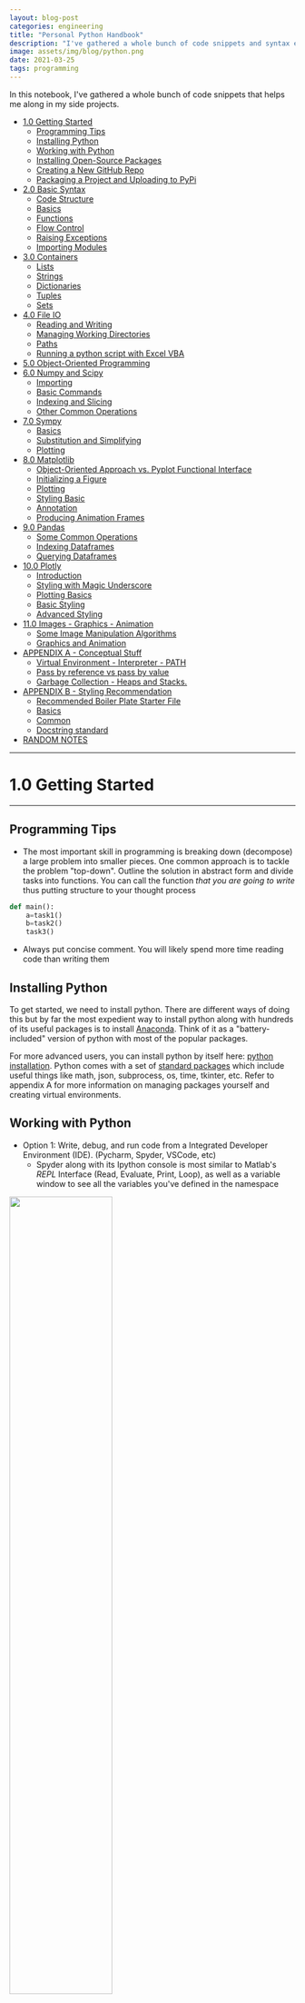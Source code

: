 ```yaml
---
layout: blog-post
categories: engineering
title: "Personal Python Handbook"
description: "I've gathered a whole bunch of code snippets and syntax examples that helps me along in my side projects"
image: assets/img/blog/python.png
date: 2021-03-25
tags: programming
---
```


In this notebook, I've gathered a whole bunch of code snippets that helps me along in my side projects.


- [1.0 Getting Started](#10-getting-started)
  * [Programming Tips](#programming-tips)
  * [Installing Python](#installing-python)
  * [Working with Python](#working-with-python)
  * [Installing Open-Source Packages](#installing-open-source-packages)
  * [Creating a New GitHub Repo](#creating-a-new-github-repo)
  * [Packaging a Project and Uploading to PyPi](#packaging-a-project-and-uploading-to-pypi)
- [2.0 Basic Syntax](#20-basic-syntax)
  * [Code Structure](#code-structure)
  * [Basics](#basics)
  * [Functions](#functions)
  * [Flow Control](#flow-control)
  * [Raising Exceptions](#raising-exceptions)
  * [Importing Modules](#importing-modules)
- [3.0 Containers](#30-containers)
  * [Lists](#lists)
  * [Strings](#strings)
  * [Dictionaries](#dictionaries)
  * [Tuples](#tuples)
  * [Sets](#sets)
- [4.0 File IO](#40-file-io)
  * [Reading and Writing](#reading-and-writing)
  * [Managing Working Directories](#managing-working-directories)
  * [Paths](#paths)
  * [Running a python script with Excel VBA](#running-a-python-script-with-excel-vba)
- [5.0 Object-Oriented Programming](#50-object-oriented-programming)
- [6.0 Numpy and Scipy](#60-numpy-and-scipy)
  * [Importing](#importing)
  * [Basic Commands](#basic-commands)
  * [Indexing and Slicing](#indexing-and-slicing)
  * [Other Common Operations](#other-common-operations)
- [7.0 Sympy](#70-sympy)
  * [Basics](#basics-1)
  * [Substitution and Simplifying](#substitution-and-simplifying)
  * [Plotting](#plotting)
- [8.0 Matplotlib](#80-matplotlib)
  * [Object-Oriented Approach vs. Pyplot Functional Interface](#object-oriented-approach-vs-pyplot-functional-interface)
  * [Initializing a Figure](#initializing-a-figure)
  * [Plotting](#plotting-1)
  * [Styling Basic](#styling-basic)
  * [Annotation](#annotation)
  * [Producing Animation Frames](#producing-animation-frames)
- [9.0 Pandas](#90-pandas)
  * [Some Common Operations](#some-common-operations)
  * [Indexing Dataframes](#indexing-dataframes)
  * [Querying Dataframes](#querying-dataframes)
- [10.0 Plotly](#100-plotly)
  * [Introduction](#introduction)
  * [Styling with Magic Underscore](#styling-with-magic-underscore)
  * [Plotting Basics](#plotting-basics)
  * [Basic Styling](#basic-styling)
  * [Advanced Styling](#advanced-styling)
- [11.0 Images - Graphics - Animation](#110-images---graphics---animation)
  * [Some Image Manipulation Algorithms](#some-image-manipulation-algorithms)
  * [Graphics and Animation](#graphics-and-animation)
- [APPENDIX A - Conceptual Stuff](#appendix-a---conceptual-stuff)
  * [Virtual Environment - Interpreter - PATH](#virtual-environment---interpreter---path)
  * [Pass by reference vs pass by value](#pass-by-reference-vs-pass-by-value)
  * [Garbage Collection -  Heaps and Stacks.](#garbage-collection----heaps-and-stacks)
- [APPENDIX B - Styling Recommendation](#appendix-b---styling-recommendation)
  * [Recommended Boiler Plate Starter File](#recommended-boiler-plate-starter-file)
  * [Basics](#basics-2)
  * [Common](#common)
  * [Docstring standard](#docstring-standard)
- [RANDOM NOTES](#random-notes)





<div style="page-break-after: always;"></div>
<hr>

# 1.0 Getting Started

<hr>

## Programming Tips
* The most important skill in programming is breaking down (decompose) a large problem into smaller pieces. One common approach is to tackle the problem "top-down". Outline the solution in abstract form and divide tasks into functions. You can call the function *that you are going to write* thus putting structure to your thought process

```python
def main():
    a=task1()
    b=task2()
    task3()
```
* Always put concise comment. You will likely spend more time reading code than writing them


## Installing Python
To get started, we need to install python. There are different ways of doing this but by far the most expedient way to install python along with hundreds of its useful packages is to install [Anaconda](https://www.anaconda.com/). Think of it as a "battery-included" version of python with most of the popular packages. 

For more advanced users, you can install python by itself here: [python installation](https://www.python.org/downloads/). Python comes with a set of [standard packages](https://docs.python.org/3/library/) which include useful things like math, json, subprocess, os, time, tkinter, etc. Refer to appendix A for more information on managing packages yourself and creating virtual environments.

## Working with Python

* Option 1: Write, debug, and run code from a Integrated Developer Environment (IDE). (Pycharm, Spyder, VSCode, etc)
    * Spyder along with its Ipython console is most similar to Matlab's *REPL* Interface (Read, Evaluate, Print, Loop), as well as a variable window to see all the variables you've defined in the namespace

<img src="/assets/img/blog/python1.png" style="width:60%;"/>

* Option 2: Work in notebooks like [Jupyter Notebook](https://jupyter.org/), or Google Colab. This is most popular with Data Scientist because you can annotate and provide visualizations as you code (as if you are writing in a notebook)

<img src="/assets/img/blog/python2.png" style="width:60%;"/>

* Option 3: Write code in a text editor like [Sublime Text](https://www.sublimetext.com/), then run script from Terminal (cmd, PowerShell, Bash, etc) as shown in the code snippet below

```python
# FROM THE TERMINAL -------
python myscript.py arg1 arg2
# The above only works because "python" is added to PATH. Otherwise you need to write the full path:
"C:\Users\wcfro\AppData\Local\Programs\Python\Python311\python" arg1 arg2

# On windows, there is a dedicated python launcher called "py" which is preferred.
py myscript.py
# you can specify which version of python to use with py launcher
py -3.11 myscript.py
# if you run py within a virtual environment, it will run that version of python by default
# Here are some useful commands with py launcher
py -0p  # see all python installations on your machine and their path
py -0   # see all python installations and which one is default
# To change the default version of python used. Go to environment variable setting change (PY_PYTHON)

# WITHIN script.py ----------
# To receive arguments from the terminal, within python:
import sys

# Note that all inputs are strings initially! sys.argv[0] is myscript.py
user_input1 = int(sys.argv[1])
user_input2 = int(sys.argv[2])

# Handling exception where there is not enough input argument
if len(sys.argv) < 3: 
    print("Not enough arguments")
    print("    $ python3 generatedata.py ref_file reads_file align_file")
    print("Example:")
    print('    $ python3 generatedata.py \"reffile.txt\" \"readsfile.txt\" \"alignfile.txt\"')
    sys.exit()
```

Note the difference between terminal and python console!
* Terminal - command line interface to interact with your computer
* Python console - what you get when you run python.exe




## Installing Open-Source Packages

Here are the steps to go from an empty folder to a fully set-up python project environment

```python
# 1.) Download the package you're interested in on github
git clone https://github.com/wcfrobert/SOMEPACKAGE.git

# 2.) navigate to that folder
cd SOMEPACKAGE

# 3.) Create a virtual environment stored in folder called "venv". This will contain python.exe as well as packages
py -m venv venv

# 4.) Activate environment:
venv/Scripts/activate

# 5.) Optional but you may want to upgrade pip
pip install --upgrade pip

# 6.) install from requirements.txt that most open-source developers will include
pip install -r requirements.txt

# 7.) if you want to install specific packages
pip install numpy

# 8.) list out all the packages. See if you are missing something
pip list

# 8.) Once you have everything. Test run some scripts
py main.py

# If you are using pycharm, go to the "Tools" drop down menu, click on "sync python requirements" to generate requirements.txt
# When you open a new project with pycharm, a tooltip should automatically pop up telling you to install stuff from requirements.txt



# Here are some other special commands
# If you need to exit the venv
deactivate

# Generate a requirements.txt for sharing with other people
pip freeze > requirements.txt

# check python or pip version
py --version
pip --version
```

The process is extremely similar if you are using Anaconda.

```python
git clone https://github.com/wcfrobert/SOMEPACKAGE.git
cd SOMEPACKAGE
conda create --name my_env
conda activate my_env
conda list
# try to install everything you can with conda before using pip
conda install numpy
pip install -r requirements.txt
conda deactivate
```

## Creating a New GitHub Repo

```python
# 1.) Create project locally and enable git
    git init
    git add .
    git commit -m "first commit"

# 2.) Create empty repo on github ideally with the same name. Copy the .git link that's generated
    https://github.com/wcfrobert/YOURPACKAGE.git

# 3.) In your terminal, connect to remote repo
    git remote add origin https://github.com/wcfrobert/YOURPACKAGE.git

# 4.) Then push to Github
    git push -u origin master

# subsequent updates
git add .
git commit -m "a message"
git push origin master
```




## Packaging a Project and Uploading to PyPi


```python
# create a pyproject.toml and enter your project information inside the file

[build-system]
requires = ["hatchling"]
build-backend = "hatchling.build"


[project]
name = "package name"
version = "1.0.0"
authors = [
  { name="wcfrobert", email="youremail@hotmail.com" },
]
description = "short description"
readme = "README.md"
requires-python = ">=3.7"
classifiers = [
    "Programming Language :: Python :: 3",
    "License :: OSI Approved :: MIT License",
    "Operating System :: OS Independent",
]

[project.urls]
"Homepage" = "https://github.com/wcfrobert/yourpackage"
"Bug Tracker" = "https://github.com/wcfrobert/yourpackage/issues"


# package up files with build. Will create a folder called dist/
    pip install --upgrade build
    py -m build

# install twine which is an upload tool to upload to PyPi. Make sure you have an account
    pip install --upgrade twine
    twine upload dist/*
```







<div style="page-break-after: always;"></div>
<hr>

# 2.0 Basic Syntax

<hr>


## Code Structure
The basic code structure follows something like shown. Since any python code can be imported directly like modules, we use the structure below to prevent our code from running if imported.

For instance, say our script is called myscript.py. If we run it in the terminal, its "\_\_name\_\_" is "\_\_main\_\_" . If the script is imported, then the "\_\_name\_\_" is "myscript".

```python
# Have imports in alphabetical order if there are a lot
import numpy as np
import time

def main():
    print("your code in here")
    
def my_helper_function():
    print("functions can be anywhere. No need to define at top")


# Boiler plate. No need to modify
if __name__ == "__main__":
    time_start = time.time()
    main()
    time_end = time.time()
    print("Script completed. Total elapsed time: {:.2f} seconds".format(time_end - time_start))
else:
    print("{} Package imported!".format(__name__))
```


## Basics
```python
# Comment with # or triple quote """
# End lines that are too long with back slash \
if 1900 < year < 2100 and 1 <= month <= 12 \
   and 1 <= day <= 31 and 0 <= hour < 24 \
   and 0 <= minute < 60 and 0 <= second < 60:
        return 1


# Multiple variables can be assigned in one line via tuple unpacking
varA,VarB,VarC = 1,2,3
user_input = input("User can enter a value. Returned as string type")


# Printing (:.2f signals two decimal place float)
# Other types {:.2e} two decimal engineering
print('this is {:.2f} called {} string formatting'.format(varA,varB))
print("can assign names like this {name2}, {name1}".format(name1 = varA, name2 = varB))
print("or number them differently {1}, {0}".format(varA,varB))
print(f"the newest and preferred method in python is to use fstring : {var1}, {var2:.2f}")
# (:.1f) = two decimal place float (3.1)
# (:.2e) = two decimal engineering (3.14e+0)

print("print without moving to next line",end="")
print("print empty lines or tabs \n \t")

# Math operations. Integer automatically converted to float if there is another float
a+b, a-b, a*b, a/b
a**2		# exponent is NOT done using ^ but **
a//b		# floor division 5//2=2
a%b	        # modulo (remainder) 5%2=1
abs(a)		# absolute value


# Other math operation located in math module. For example:
import math
math.sin(x)
math.sqrt(x)		# or just use x**(1/2)
math.isclose(a,b)	# never compare two floats using ==. Use this instead
```





## Functions
```python
# Defining functions
def someFunction(arg1,arg2,arg3=defaultval,*kwargs):
	if condition:
    	return x,y,z
    else:
        return a,b,c
# Notice in the above function:
# - we can set default values
# - we can play around with return statement within ifs
# - we can return multiple values using tuple unpacking


# Sometimes we don't know how many arguments will be passed. We can define
# a function that accepts a variable number of arguments
my_sum(1,2,3,4,5,6,7,8,9,0,11,22,33,44)
def my_sum(*args):
    # *args can be many arguments. We might not known how many beforehand
    result = 0
    for x in args:
        result += x
    return result


# Sometimes a function might have a lot of arguments but we only care about a few. 
# In these cases we can pass in keyword (named) arguments
concatenate(abc="Test", keyarg="Argument", somevar="Keyword", defw="Mapped")
def concatenate(**kwargs):
    print(kwargs["abc"])
    print(kwargs["keyarg"])


# Note that ordering matters. Need to specify unnamed args, *args, then **kwargs
def my_function(a, b, *args, **kwargs):
    pass
```


## Flow Control
```python
# If statements. The "pass" syntax is just a blank filler statement
if condition:
    pass
elif:
    pass
else:
    pass

# While loops
while condition:
    pass


# if n = 10, range(1) will run 10 loops from 0 to 9 by design
for i in range(10): #Loops from 0,1,2,...,9
    pass 

for i in range(4,10): # Loops from 4,5,6,7,8,9
    pass # 10-4 = 6 loops

for i in reversed(range(3)): # Loop from 2,1,0
```


## Raising Exceptions
```python
# Raising Exceptions and Errors
if somecondition:
    raise RuntimeError('Mismatch dimension for pressure coefficient')

# try-exception flow control. Code within "try" will always run
try:
    step3=float(step2)
except ValueError:
    raise RuntimeError('wrong data type')
```



## Importing Modules
```python
# python code can be considered a module. When you import a module
# you are allowed to use all its defined functions

# Generic import (need to always use prefix). Only imports functions from module
import numpy as np
np.array(mylist)

# Function import - import only the function you need. Don't need prefix
from math import sqrt # OK BUT NOT RECOMMENED
sqrt(25)

# Universal import - Akin to a giant copy-paste running the code in module on line 1.
# All variables in mymodule namespace gets copied over. Say the module you are
# importing also imports moduleX. You will now have access to moduleX as well
from mymodule import * # NOT RECOMMENDED
```





















<div style="page-break-after: always;"></div>
<hr>

# 3.0 Containers

<hr>


Working with containers is probably the most important skill to have. There are four main types of containers:

1. List [] - Ordered and mutable (can be modified). Lists are used when you want to easily append or index
2. Tuples () - Ordered list can is immutable (cannot be modified). Cannot assign any value to a tuple index
3. Sets {} - Lists with only unique elements. Use when we care about existence but not duplicity. It is also useful for finding intersection/union of two sets
4. Dictionaries {} - Conventionally referred to as a map. It is a key-value pair. Order is not guaranteed and you should NEVER try to sort or index a dictionary. If you are, there is probably a better way to approach the problem.
5. Strings "" can also be thought of as a container of characters. Indeed, indexing a string is exactly the same as indexing a list.


## Lists
```python
# Fundamentals
myList = []
mylist.append('new item')
mylist[index]='index with square bracket'

# Unique python behavior. Assigns list by reference
a = [1,2,3]
b = a
b[0] = 99
# In the code above, Both a and b points to the same list in memory.
# changing b also changes a. To avoid this
b = a.copy() # Copy a separate instance


# Finding things in list (first occurence)
index = mylist.index(elementimlookingfor)

# Checking existence of something in a list
if element in list: 	#check existence with python "in"

# Adding and removing elements from list
a = mylist.pop() 	# return last element and returns it (also modifies the list)
a = mylist.pop(3) 	# pop element in index 3
mylist.remove(element) 	# remove first occurence
del mylist[0:4] 	# use to remove a slice of list
list1.extend(list2) 	# append list2 to list1
list3 = list1 + list2 	# this is the simpler way to accomplish the same thing
list1.insert(index,val) #val becomes element at index. Everything else pushed back

# Other useful operations
mylist.sort() 		# sort in increasing order
random.choice(list) 	# returns a random item from list
mylist.reverse() 	# reverse a list. First item becomes last
max(list), min(list), sum(list)


# List Comprehension is very useful when you want to perform operations on all 
# element of a list in a very compact manner
squaredlist = [x*x for x in mylist]
filteredlist = [x for x in mylist if x>2==1]

# subtract every item in the list by Y
[x - Y for x in ListA]

# Given two list, multiply elementwise
[a*b for a,b in zip(ListA,ListB)]

# Extract only the unique items from a list
list(set(originallist))

# Checking if list is empty
if len(list):
    pass

# Sets, strings, dictionaries, tuples can all be converted to list
list(myset), list(string), list(tuples), list(mydict.values())
```




## Strings
String operations are sometimes called "parsing" strings. It is one of the most common tasks in programming. Mastering string parsing will also translate to a mastery of operating with lists.

```python
# String Slicing
mystr='abcdefghijklmn'
mystr[1] 		# returns b
mystr[4:8] 		# returns efgh
mystr[:4] 		# returns abcd (first 4 letters)
mystr[4:] 		# returns efghijklmn (everything after first 4 letters)
mystr[-4:] 		# returns klmn (last 4 letters)
"""
The trick is to picture index on the left of char. Imagine boundary line on left 
 a b c d e f g h
0 1 2 3 4 5 6 7 8
We want to make cut at 4 and 8. Leaving us efgh

Since string is just a list of characters. The above operation also works on lists
"""

# Note that strings are immutable and when you use a string method, you must
# assign it to another variable. The original string is not affected.
newstring = mystring.split()	# does not affect mystring
mystring[3] = "a"				# THIS IS NOT ALLOWED


# Other useful string operations for parsing
concat = str1 + str2		# concatenate strings
"word" in string		# checks if "word" is in the string. Returns boolean
string.find("word")		# find the index where "word" occurs. Returns -1 if failed
string.strip() 			# removes spaces and \n \t
string.strip(",.abc:;") 	# remove occurence of these characters
string.split(" ") 		# Split into list of strings at white space
string.split(",") 		# Split into list of strings at comma or any other character
string.count("word")		# count how many times substring "word" occured
string.uppercase()		# convert all to uppercase
string.lowercase()		# convert all to lowercase
string.swapcase()		# swap lower and upper case. Vice versa
string.startwith("2020")	# see if string starts with prefix "2020"
string.endswith(".jpeg")	# see if string ends in suffix ".jpeg"
```

The figure below illustrates a good way of thinking about list/spring slicing in Python:

![](/assets/img/blog/listslice.PNG)
*Figure: Illustration of List Slicing*




## Dictionaries
```python
# Dictionaries are key-value Pairs. Key must be unique, value doesn't have to be
# Basics
myDict = {}
myDict['key1']=123123 
myDict = {
    'key1':123
    'key2':223}
myval = myDict['key1']

# To look through dictionaries. ORDER NOT GUARANTEED!!!!! Things might shuffle around
for key in myDict.keys():
    pass
for value in myDict.Values():
    pass
for k,v in mydict.items():
    pass

# Other useful methods
mydict.items()				# return tuples of key-value pair
mydict.values()				# return values
mydict.keys()				# return keys
list(mydict.values) 		    # create a list of keys or values
'key' in dict 				# returns boolean indicating presence of key in dict
mydict[key1]=None 			# if you want to disassociate a value to key
mydict.pop(key) 			# remove entire key-value pair
del mydict[key]				# remove entire key-value pair
```


## Tuples
```python
# Tuple are just lists that cannot be modified nor appended
myTuple = (1,2,3)

# Tuple unpacking - assigns two variables at once. This is useful when
# a function returns multiple variables
mytuple = 4,5
var1,var2 = mytuple

def func():
    return a,b
var1,var2 = func()
```


## Sets
```python
# Sets are kind of like list, but they only contain unique entries
myset = set(myList)
myset ={1,2,3}

# Can use intersection of sets or union of sets
iteminboth = set(setA & setB) 		# Intersection
itemineither = set(setA | setB) 	# Union

# Other methods
myset.add()			# appending value to set
difference(set1,set2) 		# returns value that only occur in set1 but not set2
issubset(set1,set2)		# Check if set1 is subset of set2
issuperset(set1,set2)		# Check if set1 is superset of set2
discard(set1,set2) 		# Discard element from set1 if it exists in set 2
```






























<div style="page-break-after: always;"></div>
<hr>

# 4.0 File IO

<hr>

## Reading and Writing

One thing to always remember is that all data read will be in string format. 

```python
# Reading data in columns from File
with open('file.txt', 'r') as f1:
    firstline = next(f) # skip first line
    secondline = next(f) # skip to second line
    Col1=[]
    Col2=[]
    Col3=[]
    for lines in f1: # Loop through each line
        split_data = lines.split() #split line
        Col1.append(float(split_data[0])) #extract column 1 data
        Col2.append(float(split_data[1])) #extract column 2 data
        Col3.append(float(split_data[2])) #extract column 3 data

# Read entire file in one go. Get a list of all lines
linesdata=f1.readlines()

# Writing to File
with open(outputfilename,'w') as f2:
    for items in mylist:
        f2.write('{},{},{}\n'.format(items[0],items[1],items[3]))
```



## Managing Working Directories

```python
import os

# get current working directory
os.getcwd()

# get path where the *.py file is stored
home_dir = os.path.dirname(__file__)

# list out all files
file_list = os.listdir(path)

# get all files of a specific format
png_list=[]
for f in file_list:
    if f.endswith(".png"):
        png_list.append(f)

# change directory
os.chdir("/scripts")

# make a new directory
os.mkdir("new_folder")

# check if directory exists
os.isdir()

# joining path
file_path = os.path.join(os.getcwd, "scripts", "file.csv")
```

## Paths

Windows based operating system uses backslash (\) whereas unix based system use forward slash (/).

```python
# need to escape back slash in python. Can do it in two ways

# double backslash
path = "E:\\data\\telluride\\newdata.gdb\\slopes"

# raw string
path = r"E:\data\telluride\newdata.gdb\slopes"

# using os.path to handle anything path related
path = os.path.join(os.getcwd(), "anotherfolder")

```

You may specify relative or absolute file paths

```python
# Absolute path
pd.read_csv(r"C:\Users\wcfro\data.csv")

# Relative path. Use os.path.join. Never write out path yourself
dirname = os.path.dirname(__file__)
os.path.join(dirname, "subfolder/files/something.png")

# go back one folder (can use repeatedly)
parent_dir = os.path.dirname(child_dir)

# Not specifying any path
pd.read_csv("data.csv") #assuming file is in current working directory
```


## Running a python script with Excel VBA

Spreadsheet modifications can be performed with pandas, openpyxl, xlwing. These all come pre-installed with the Anaconda distribution. Currently, it seems like only xlwing has the ability to modify spreadsheets "in real time" when you have it open.

* excel VBA --> bat file --> python script

```python
# create a .bat file with the following
call C:\Users\%USERNAME%\anaconda3\Scripts\activate
python "%~dp0\myscript.py"
cmd \k

# first line activates anaconda venv which allows us to use packages
# second line calls the python script "myscript.py" in the same directory as the bat file
# third line makes sure the command line remains open after running

# within excel, create a macro that opens the .bat file
Sub runPythonScript()
status = Shell(ActivateWorkbook.Path & "\myscript\myscript.bat", vbNormalFocus)
End Sub
```


















<div style="page-break-after: always;"></div>
<hr>

# 5.0 Object-Oriented Programming

<hr>

Up until now, all of our programs have been **Procedural**. The code runs from top to bottom and jumps into functions as needed. However, this style of coding is ill-suited for larger and more complex programs. It is not scalable. At some point, the program becomes too big to manage. Hence why we need **Object-Oriented** programming (OOP).


**What is Object-Oriented Programming?**

* Object-Oriented programming is just another way of organizing data and logic. We create objects that contains data and behavior, and the program is the interaction of these objects. Here are some key definitions:
    * **Class** - Template or blueprint for an object (e.g. BeamElement)
    * **Object** - Instance of a class. (e.g. beam42)
    * **Method** - Functions related to an object (e.g. beam42.calculate_Mp())
    * **Attributes** - Variables related to an object (e.g. beam42.length)
    * **Dot Notation** - The way in which we interact with objects

**Why OOP?**

OOP paradigm allows for better organization of data and logic, and promotes thinking at a "higher level of abstraction". To give a very simple example:

```python
# rather than writing something like: 
y[2] = y[2] + 0.03
x[2] = x[2] + 0.04
color[2] = "green"

# we can start using higher abstraction and logic (easier to read and interpret)
ball3.move(0.04,0.03)
ball3.set_color("green")
```
Of course you would still have to define the method: "move()" and "set_color()", but one is much easier to understand. You can start thinking bigger and more abstractly: "move the ball 0.04 units right, 0.03 units up", rather than worrying about indexing an array and modifying the element that stores x-coordinates, etc.

Abstraction is a process of hiding unnecessary complexity and implementing more and more complex logic on top. 

* High Abstraction = less detail, more general
* Low Abstraction = more detail, the nitty gritty stuff

**What are the pros and cons of OOP?**

<u>Advantages</u>

* Abstraction - Allows one to think at a higher level and build increasingly sophisticated programs. Often more intuitive.
* Encapsulation - The internal complexity of a class is hidden away from the user (e.g. I can make coffee without knowing how a coffee machine works). 
* Collaboration - It is much easier to partition work when collaborating with other programmers on a big project. Code is modularized.

<u>Disavantages</u>

* Initial learning curve
* More boiler plate code
* if not well-design, code is more obfuscated and difficult to understand

**Example**

When an object is instantiated, the commands within the *constructor* runs first.

```python
# Typical class definition. Note places where "self" is required
class myclass:
    def __init__(self,arg1,arg2):
        self.property1=arg1
        self.property2=self.ComputeLength(arg2)
        # Private properties are defined with double underscore
        # This is just a trick through variable obfuscation. Everything is public in python
        self.__privateproperty = inputarg2 

    def ComputeLength(self,arg2):
        return self.property1*arg2
    
# Create instance of class with:
myobject = myclass(arg1,arg2)
a.property1
a.ComputeLength

# inheritence
class class1(myclass):
    pass
```




























<div style="page-break-after: always;"></div>
<hr>

# 6.0 Numpy and Scipy

<hr>

If you are already familiar with Matlab. This quick start guide is all you need: https://numpy.org/doc/stable/user/numpy-for-matlab-users.html. If a command exists in Matlab, it will likely also exist in numpy; often with the same syntax. The tricky thing to get used to is 0-based indexing and slicing!

## Importing
```python
import numpy as np
import scipy as sp
import scipy.sparse
import scipy.sparse.linalg
```


## Basic Commands
```python
"""
All matrices and vectors are considered np.arrays.

If an array is one-dimensional. Numpy does not make a distinction between column or row vector
It's 1-D shape will be adjusted automatically to whatever is workable. Of course, you can force
an array to be column if needed by putting more square brackets.
"""

# Creating arrays
mylist = [1,2,3,4,5]
A = np.array(mylist)
M = np.array([
    [1,2,3],
    [4,5,6],
    [7,8,9]
])

# Create random arrays or matrices
np.random.rand(m,n)		# element number from 0 to 1 uniform dist
np.random.randn(m,n)	# element number from 0 to 1 normal dist
np.randint(a,b,(m,n))	# integer from a to b

# Uniformly spaced array. Used for plotting.
# Create an array from i to j in N steps
x = np.linspace(i,j,N)

# Elementwise operations
A + 3.1415		# adding a scalar
A + B			# elementwise addition
A - B			# elementwise subtraction
A * B			# elementwise multiplication
A / B			# elementwise division
np.sqrt(A)		# elementwise squareroot
A**2			# elementwise squared

# Matrix multiplication with @
A @ B

# Other useful operations: 
A.sum()			# sum of all elements
A.shape()		# checking shape of array
A.T()			# transpose of the matrix
np.eye()		# identity matrix
np.one((m,n))		# matrix filled with 1
np.one((m,n))*N		# matrix filled with N
np.zero((m,n))		# matrix filled with 0
# https://numpy.org/doc/stable/user/numpy-for-matlab-users.html for more
```



## Indexing and Slicing

Python uses 0-based indexing which may take some getting used to if you are proficient in Matlab already. In the case of indexing a single element, you just need to remember to <u>subtract by one for each index</u>.

```python
# For single index. Just subtract by one. e.g. for the (2,3) element of A
A[1,2]

# For last element, use -1
A[-1]

# For an entire column or row
A[:,0]		# first column
A[3,:]		# fourth row
```

Slicing works differently. When slicing from A to B, A is inclusive whereas B is not! Let's do an example:

$$
A=
\begin{bmatrix}
a&b&c&d \\
e&f&g&h \\
i&j&k&l \\
m&n&o&p \\
\end{bmatrix}
$$

For instance, let's say I want to extract the sub-matrix 
$$\begin{bmatrix}g&h\\k&l \end{bmatrix}$$

Meaning row 2->3 and column 3->4. In Matlab, it's fairly intuitive A(2:3, 3:4). In python, we need to use A[1:3, 2:4]. Remember the end value of the range is not included in Python. Therefore; <u>you are subtracting by 1 for the start value, but NOT subtracting for the end value</u>. All of this is very confusing but gets better the more you work with arrays in Python. Here is an illustration that could potentially clear things up a little.

![](/assets/img/blog/matrixslice.png)
*Figure: Illustration Showing Indexing of Matrices*

```python
# Notice we need to add .copy() to pass a copy rather than a reference
a = A[1:3,:].copy()		# second to third row
a = A[:,1:2].copy()		# is actually equivalent to A[:,1].
a = A[:,1].copy()		# however, this returns a flexible numpy array rather than a col vector

# Mesh indexing (e.g. in Matlab A([2,4,6],[1,3]))
A[np.ix_([1,3,5],[0,2])]
```

Additionally, we can create sub-matrices by passing to it list of index.  This process is illustrated in the figure below:

![](/assets/img/blog/subarray.PNG)
*Figure: Mesh Indexing*



## Other Common Operations
```python
# Finding max/min value within row or column
a.max()		        # returns scalar. Max in entire matrix
a.max(0)	        # returns vector. Max in each column
a.max(1)	        # returns vector. Max in each row
a.max(0)[2]	        # returns max in third column

# Returning index of value matching a certain condition
np.nonzero(a<3)		# returns i,j coord of element matching condition

# Appending to matrices in blocks
np.hstack((a,b))	# stack two column vector. b to the right of a
np.vstack((a,b))	# stack two row vector. b below a

# Say we want to stack four 2x2 matrices
np.block([ 
    [a,b],
    [c,d] 
])
```

























<div style="page-break-after: always;"></div>
<hr>

# 7.0 Sympy

<hr>

All assignments are passed by value. In other words. A.changesomething() does not alter the memory location where A is stored. Instead, an entire copy is created that you assign to another variable.


## Basics
```python
# Initiating symbols
A,B,c,d,e = sy.symbols('A B c d e')

# At this point, all of the symbols can be used as variables
# If you are using say Jupyter Notebook. The output will render 
# and show up nicely
A = B + C

# Integrating and differentiation
sy.integrate(f, (x,a,b))	# integrate f(x) from a to b
sy.diff(f,x)			# differentiate f(x) with respect to x

# symbolic matrix or vector
sy.Matrix([
    [a,b],
    [c,d]
])

# Solving. First rewrite expression with one side = 0
f = 2*x**2 + 3*x - 13
sy.solveset(f,x)
```


## Substitution and Simplifying
```python
# Simplifying
sy.simplify(f)

# Substitution
f2 = f.subs([(a,10),(b,22)])        # substitute a=10 and b=22
sy.N(f2)                            # convert symbol to float
f2.evalf()                          # another way of doing the same thing
```

Note that all variables stay a "symbol" even if you have already substituted everything. For instance, f = a + b. Both a and b are equal to 10. Then f = 20. At this moment the number 20 is actually still a symbol until you use sy.N() or .evalf().


## Plotting
```python
import sympy as sy
from sympy.plotting import plot3d
x, y = sy.symbols('x y')
plot3d(sy.cos(x*3)*sy.cos(y*5)-y, (x, -1, 1), (y, -1, 1))
```






















<div style="page-break-after: always;"></div>
<hr>

# 8.0 Matplotlib

<hr>

Matplotlib is an open-sourced python package used for creating plots. It was designed with Matlab users in mind to cater to a easy transition. See here for the official quickstart guide: https://matplotlib.org/stable/tutorials/introductory/pyplot.html

Most of plotting does not involve some tricky programming puzzle. It usually comes down to finding the correct syntax, the relevant parameters, the right examples; which usually means a lot of googling and reading through documentations. 


## Object-Oriented Approach vs. Pyplot Functional Interface

There are two methods of plotting with matplotlib:

1. Object-oriented (preferred method)
    * each plot is an object that can be accessed with standard dot notations
    * objects can be viewed in variable explorer
    * can easily manage multiple plots
    * (e.g. axs.plot() where axs is our plot object)
2. Pyplot functional interface (old method set up to imitate MATLAB)
    * like a terminal where we input commands to change the current plot
    * if you have multiple plots, need to switch back and forth
    * (e.g. plt.plot() where plt is a command)

All contents hereafter will use the object-oriented approach.

Refer to this article for more information: [https://matplotlib.org/matplotblog/posts/pyplot-vs-object-oriented-interface/](https://matplotlib.org/matplotblog/posts/pyplot-vs-object-oriented-interface/). 

<img src="/assets/img/blog/python3.png" style="width:75%;"/>


## Initializing a Figure

```python
import matplotlib.pyplot as plt
plt.ioff() #if you want to stop IDE from showing plot

# Basic single plot
fig, axs = plt.subplots() # figure can have multiple axes

# Multiple subplots - 3 vertically stacked 
fig, axs = plt.subplots(3)

# Multiple subplots - 3 horizontally stacked with adjustable width
fig, axs = plt.subplots(1,3, gridspec_kw={"width_ratios":[2,2,3]})
# as of matplotlib 3.6+, width_ratios and height_ratios can be passed directly to subplots

# some useful arguments when initializing figure
fig, axs = plt.subplots(figsize=(11,8.5), dpi=100, ="white", edgecolor="white")



# Older method. More control with adding axes
fig = plt.figure()
fig.set_size_inches(9,6)
axs_1 = plt.axes([0.08,0.35,0.42,0.58]) #left-x, bottom-y, width, height
axs_2 = plt.axes([0.54,0.35,0.42,0.58]) 
axs_3 = plt.axes([0.08,0.1,0.88,0.2])
```

## Plotting

```python
# in the example above, axs is a tuple containing three axs objects. To plot in them:
axs[0].plot(x,y)
axs[1].plot(x,y)

# alternatively, you assign axes to individual variables
fig, (first_axs, another, axs3) = plt.subplots(3)
first_axs.plot(x,y)

# 2-D grid of subplots
fig,axs = plt.subplots(2,2) # index axs as you would with a 2D array



# plotting directly from pandas dataframe
axs.plot("HEADER1", "header2", data=my_df)

# basic plotting
axs.plot(x, y, label="label for legend",marker=".",c="forestgreen", markersize=9)
axs.plot(-x, -y, "-g", label="another line") # -g stands for green solid line
axs.plot([0],[0]) # even if you are plotting one point, needs to be a list


# some other useful arguments
axs.plot(x, y, label = "dataset1",
         color = "cornflowerblue",
         linestyle = "--",
         linewidth = 2,
         marker = "o",
         markeredgecolor = "black",
         markeredgewidth = 1,
         markerfacecolor = "red",
         markersize = 4,
         visible = True,
         zorder = 2)

"""
Common line styles:
    "." = point
    "o" = circle
    "v" = triangle
    "s" = square
    "*" = star
    "P" = plus
    "X" = cross

Common marker styles:
    "-" = solid
    "--" = dashed
    "-." = dashdot
    ":" = dotted
    "none" = don't draw lines
"""

# Named colors: https://matplotlib.org/stable/gallery/color/named_colors.html
# Other ways to specify color: https://matplotlib.org/stable/tutorials/colors/colors.html
# line styles: https://matplotlib.org/stable/api/_as_gen/matplotlib.lines.Line2D.html#matplotlib.lines.Line2D.set_linestyle
# marker styles: https://matplotlib.org/stable/api/markers_api.html#module-matplotlib.markers
```

<img src="/assets/img/blog/python4.png" style="width:90%;"/>






There are many other types of plots all covered here: [https://matplotlib.org/stable/plot_types/index.html](https://matplotlib.org/stable/plot_types/index.html)



## Styling Basic

```python
# show grid
axs.xaxis.grid(color="gray")
axs.yaxis.grid()

# add axis labels
axs.set_ylabel("time (s)", fontsize=14)
axs.set_xlabel("y value (km)", fontsize=14)

# add plot sub titles
fig.suptitle("Title. Can insert latex too: $\alpha_{a} > \frac{a}{b}$",fontweight="bold")

# Add legend 
axs.legend(loc="upper left")
axs.legend(loc="best")
    
# set axis limit
axs.set_xlim([db_list[0],db_list[-1]])
axs.set_ylim(0,max(ld_4ksi)*1.1)

# make plot aspect ratio equal
axs.set_aspect('equal', 'box')

# put axis below any patches and data
axs.set_axisbelow(True)
        
# put a solid black line on x and y axis
axs_drift.axhline(y=0, color='black', linestyle='-', lw=0.8)
axs_drift.axvline(x=0, color='black', linestyle='-', lw=0.8)

# make x-tick label something else
value_list = [1,2,3,4,5,6,7,8,9]
label_list = ["#3","#4","#5","#6","#7","#8","#9","#10","#11"]
axs.set_xticks(value_list)
axs.set_xticklabels(label_list)

# saving figure
fig.savefig("my_plot.png") # can also save as pdf!

# showing figure
plt.close(figure2)
plt.show()
```

## Annotation

```python
# free form annotation anywhere on figure
axs.annotate("Disclaimer: this figure is cool", (600,380), xycoords='figure points', fontsize=14)

# annotate on data
axs.annotate("t = {:.1f} kips".format(t[i]), xy=(-xi[i], t[i]), xycoords='data', xytext=(10, 10), textcoords='offset points')
```

## Producing Animation Frames

```python
for i in range(len(N_frames)):
    # create figure
    fig, axs = plt.subplots()

    # save frames. Numbering is important for imagemagick
    fig.savefig("gif_folder\frame{:04d}.png".format(i))

    # then in command line with ImageMagick:
    # magick -delay 20 -loop 0 *.png mygif.gif

```


























<div style="page-break-after: always;"></div>
<hr>

# 9.0 Pandas

<hr>

## Some Common Operations

```python
# remove specific rows by index
df.drop([0,3,5,6,7])

# remove specific columns by index
df.drop(df.columns[[0,2,4]], axis = 1)

# remove specific columns by name
df.drop(columns=["header1","header2"])

# remove first row and convert it to the header
headers = df.iloc[0]
df = df[1:]
df.columns = headers

# Adding a new column to dataframe
df["new_column"] = 5 # you will get a column of all 5s

# read excel or csv without making first row into header
pd.read_csv(filepath, header=None)

# drop all nan values in dataframe
df.dropna()

# replace nan value with something else in the dataframe
df.fillna("new value")

# reset index after manipulating dataframe
df.reset_index()
```


## Indexing Dataframes

```python
# Label-based indexing with .loc
df.loc[4, "headerA"] #index 4, headerA. Note index don't have to be integers

# integer-based indexing with .iloc
df.iloc[2,4] #third row, fifth column

# Dataframes can be sliced like 2D arrays with .iloc
df.iloc[1:,2:8] #everything after first row, from column 2 to 7

# Slicing entire column
df.headerA
df["headerA"]
df.loc[:,"headerA"]
df.iloc[:,0]

# Slicing entire row
df.iloc[2,:]
df.loc["row1",:]

# mesh indexing
df.iloc[[0,2,4],1:3]
```


## Querying Dataframes

```python
# Method 1: boolean filter
df = df[df["headerA"]>2]
df = df[  (df.A=="normal")&(df.B=2)  ] # inner expression returns a long list of True/False

# Method 2: query function
df = df.query(f'headerA == "something" & headerB == "{varB}"')
```

































<div style="page-break-after: always;"></div>
<hr>

# 10.0 Plotly

<hr>


## Introduction

Under the hood, all plotly figures are json files (dictionaries). You can actually convert them back and forth like so:

```python
fig.to_json()
fig.to_dict()
```

If you peak under the hood:

```python
Figure({
    'data': [{'hovertemplate': 'x=%{x}<br>y=%{y}<extra></extra>',
              'legendgroup': '',
              'line': {'color': '#636efa', 'dash': 'solid'},
              'marker': {'symbol': 'circle'},
              'mode': 'lines',
              'name': '',
              'orientation': 'v',
              'showlegend': False,
              'type': 'scatter',
              'x': array(['a', 'b', 'c'], dtype=object),
              'xaxis': 'x',
              'y': array([1, 3, 2]),
              'yaxis': 'y'}],
    'layout': {'legend': {'tracegroupgap': 0},
               'template': '...',
               'title': {'text': 'sample figure'},
               'xaxis': {'anchor': 'y', 'domain': [0.0, 1.0], 'title': {'text': 'x'}},
               'yaxis': {'anchor': 'x', 'domain': [0.0, 1.0], 'title': {'text': 'y'}}}
})
```

<img src="/assets/img/blog/python5.png" style="width:90%;"/>


At the most basic level, a figure can be represented by the following hierarchy of attributes; each of which has their own sub attributes.

* **Figure** - a dictionary of three attributes:
    * **Data** - raw data organized into a list of dictionaries. Each dictionary represents a subplot which is referred to as a trace. A trace can be one of more than 40 different plots (e.g. bar, scatter, scatter3d, pie, etc.)
    * **Layout** - customize the look and feel of your figure. Organized as a dictionary containing various parameters you can tune. (e.g. title, legend, axis, fonts, hover, hover labels, annotations, etc.)
    * **Frames** - used for animations. Organized as a list of dictionaries of data 

As you can see, the data structure gets convoluted and you start having a dictionary of a dictionary of a list of dictionaries. 

Rather than trying to index your way through a deeply-nested json, the recommended workflow is to create a graph object first, then using .add_trace() and .update_layout() to polish your figure step by step. 

The plotly one-page reference [https://plotly.com/python/reference/](https://plotly.com/python/reference/) is a must-have!



## Styling with Magic Underscore

To change layouts, plotly has a nice feature known as "magic underscore". In essence, the underscore automatically keys you in to the attribute you want. It is easier to explain through an example:

```python
# Option 1: update layout with OOP dot notation
fig.layout.title.font.family = "Open Sans"

# Option 2: update layout with update method and magic underscore
fig.update_layout(title_font_family="Open Sans")
```

You can update many attributes at once, but the bracket matching can get confusing. More often than not, you are much better off tweaking one attribute at a time. For example:

```python
# this:
fig.update_layout(title=dict(text="Base Reaction", x=0.5, font=dict(size=24)))

# is equivalent to this:
fig.update_layout(title="Base Reactions")
fig.update_layout(title_x=0.5)
fig.update_layout(title_font_size=24)
```

There are actually two ways to use Plotly:

* Quick and expedient way with plotly-express
* Object-oriented approach with graph-objects

My recommendation is to just start with graph-objects from the beginning.


## Plotting Basics

```python
# import
import plotly.graph_objects as go

# if you are having issue display plot in pycharm or spyder
import plotly.io as pio
pio.renderers.default = "browser"

# initialize figure
fig = go.Figure()

# add data
plot_data1 = go.Scatter(x=x, y=y, mode='markers', name="dataset1")
plot_data2 = go.Scatter(x=x, y=y, mode='markers', name="dataset2")

# add data to your figure
fig.add_trace(plot_data1)
fig.add_trace(plot_data2)

# show or save figure
fig.show()
fig.write_image("fig1.png")
fig.write_html("DCR_PLOT.html")
```


## Basic Styling

```python
# change size of figure
fig.update_layout(width=900,height=900)

# add plot title
fig.update_layout(title="Base Reactions")
fig.update_layout(title_x=0.5)
fig.update_layout(title_font_size=24)

# make background white with lines around the edges
fig.update_layout(plot_bgcolor="white")
fig.update_xaxes(mirror=True,showline=True,linewidth=1,linecolor="black")
fig.update_yaxes(mirror=True,showline=True,linewidth=1,linecolor="black")
fig.update_layout(legend_x=0)

# show legends
fig.update_layout(showlegend = True)
```


## Advanced Styling
```python
# Format mouse hover info
hovertext = ["abc", "def", "something"]
go.plot(x=x, y=y, text=hovertext, hovertemplate= '<b>%{text}</b><extra></extra>')


# underlay a background image or logo
from PIL import Image
background = Image.open("background.png")
fig.add_layout_image(
    source=background,
    x=0.10,
    y=0.02,
    xanchor="left",
    yanchor="bottom",
    sizex=1,
    sizey=0.965,
    opacity=0.15)


# make the aspect ratio equal, plus set figure size to 900x900
fig.update_yaxes(scaleanchor = "x",scaleratio = 1)
fig.update_layout(autosize=False,width=900,height=900)


# Adding annotation to data point
X = go.Scatter3d(
    x=[0,1],y=[0,0],z=[0,0],
    mode='lines+text', hoverinfo = 'skip',
    line=dict(color='blue', width=4),
    text=["","something"],
    textposition="middle right",
    textfont=dict(family="Arial", size=6, color="blue")
)



# Adding buttons that change camera angle:
button1 = dict(
    method = "relayout",
    args = [{"scene.camera.up": {'x':0,'y':1,'z':0},
        "scene.camera.eye": {'x':1.25,'y':1.25,'z':1.25},
        "scene.camera.center":{'x':0,'y':0,'z':0}}], 
    label = "Axonometric"
)
button2 = dict(
    method = "relayout",
    args = [{"scene.camera.up":{'x':0, 'y':1,'z':0},
        "scene.camera.eye":{'x':0,'y':2,'z':0},
        "scene.camera.center":{'x':0,'y':0,'z':0}}], 
    label="Top View XZ"
)
fig.update_layout(
    updatemenus = [
        dict(buttons=[button1, button2], direction="right", pad={"r": 10, "t": 10}, 
            showactive=True, x=0.1, xanchor="left", y=0.1, yanchor="top")
    ]
)
```






















<div style="page-break-after: always;"></div>
<hr>

# 11.0 Images - Graphics - Animation

<hr>

Pillow is a python package is used for image manipulation. tkinter stands for "tk/tcl interface". it is used to create graphic user interfaces but can also be used for animation and graphics.

An important concept to understand is that images are just matrices where each i,j position has three values (R,G,B) ranging from 0 to 255 specifying the intensity of red, green, and blue at that specific pixel. Modifying these three integers allow us to manipulate images. (For example, some photo filters are just these RGB value manipulations).

## Some Image Manipulation Algorithms

**Darker Image:** 

1. Floor divide R, G, and B value by 2

**Red channeling:**

1. Set G and B value to 0

**Green screening:**

1. Calculate the intensity of green at every pixel in the image. Note in the equation below "//" represents floor division, I represents an intensity threshold constant (A good value is 1.6)

    $$
    \mbox{intensity} = (R + G + B) //3 \quad \times \quad I
    $$

2. If the green intensity at a pixel is above a given threshold, replace it with the pixel from another image

**Mirroring an image:**

1. Create a new blank canvas and loop through each row of the image
2. Extract pixel from original image and put it from left to right

**Post-process removal of object:**

First of all we must have multiple images to allow for post-process removal. At every (x,y) point of the image, the outlier RGB value tells us there is something some object to be removed. Outlier pixels are determined via "color distances". Ensure your collection of images are of the same width and height.

1. Loop through every pixel in the image
2. Compute the average RGB values for the set of pixels at one location (we have many since there are multiple images. Say we have N images)

    $$\mbox{R}_{average} = average(R_1,R_2,\dots,R_{N})$$

    $$\mbox{G}_{average} = average(G_1,G_2,\dots,G_{N})$$

    $$\mbox{B}_{average} = average(B_1,B_2,\dots,B_{N})$$
    

3. Compute the color distance of the pixel under consideration in the set of N images. Square root is often omitted for simplicity.

    $$
    \mbox{color distance} = (R - R_{avg})^2 +(G - G_{avg})^2 + (B - B_{avg})^2
    $$

4. Choose the pixel in the set of N that has the smallest color distance


## Graphics and Animation
```python
import time
import tkinter

# Creating a drawing canvas
top = tkinter.Tk()
top.title("title of window")
canvas = tkinter.Canvas(top, width+1, height+1)
canvas.pack()
canvas.xview_scroll(8, 'units')  # add this so (0, 0) works correctly
canvas.yview_scroll(8, 'units')  # otherwise it's clipped off
    
# Create shapes - x1 top left corner, x2 bottom right corner
graphic_object = canvas.create_rectangle(x1,y1,x2,y2,fill="blue")
go1 = canvas.create_line(x1,y1,x2,y2)
go2 = canvas.create_oval(x1,y1,x2,y2)

# Create text. "w" stands for left middle point
go3 = canvas.create_text(x,y,text="hi",anchor="w", font="Courier 52")

# Display canvas
canvas.mainloop()

# Import images
image = ImageTk.PhotoImage(Image.open("myphoto.png"))
canvas.create_image(x,y,anchor="nw",image=image)

# Animation loop
while True:
	canvas.move(graphic_object,pixel_right,pixel_down)
	canvas.update()
	time.sleep(delay) -> delay = 1/60 = 60 fps

# Getting coordinate of graphic object
x= canvas.coords(graphic_object)[0]
y= canvas.coords(graphic_object)[1]

# Getting x location of mouse
mouse_x = canvas.winfo_pointerx()

# Find list of element in a rectangular area
results = canvas.find_overlapping(x1,y1,x2,y2)
```






















<div style="page-break-after: always;"></div>
<hr>

# APPENDIX A - Conceptual Stuff

<hr>


## Virtual Environment - Interpreter - PATH

When installing python with Anaconda, it comes with its own massive bundle of popular and commonly-used python packages. Think of it like a "battery-included" distribution of python popular amongst data scientist and engineers who don't want to worry about managing dependencies and virtual environments. To run the Anaconda version of python:

1. Use anaconda command prompt, spyder, or jupyter notebook
2. Use a regular system terminal, then type in the following:

```python
# activate anaconda environment (basically turns terminal into anaconda command prompt)
# and lets python access all of anaconda's library
C:\Users\USERNAME\anaconda3\Scripts\activate

# now you will see (base) before each line. Run your script
python myscript.py
```

PATH environment variable allows the computer to execute an .exe in the command line without knowing the entire directory. For example, you can type calc.exe in terminal and a calculation will open. However, you cannot type firefox.exe unless you are currently in C:\Program Files\Mozilla Firefox. 

Adding the python installation directory to PATH allows the terminal to run python just by typing "python myscrip.py". This should already be done for your during installation (try both "py" and "python"). Navigate to settings or control panel and search "Environment Variables" to configure PATH.

```python
# if you don't have PATH configured
C:\Users\wcfro\anaconda3\python.exe myscript.py
C:\Users\wcfro\AppData\Local\Programs\Python\Python311\python.exe myscript.py

# if you do:
python myscript.py
```

For many existing software out there, the exact version of every package you are using is important. Many server applications are probably still running python 2.0. Backward compatibility isn't always kept between the complex web of dependencies. Most of us don't want to worry about that. 

Instead, anytime you start a new project, it helps to create a "sandbox" that is isolated from your root installation of python and its site packages. There are tools out there that allows other users to create an exact replica of your sandbox. 

* pip - python's built-in package manager. Use to install packages like numpy
* venv - or other virtual environment managers. You can install library in your "base environment", or you can create specific environments for specific projects!




## Pass by reference vs pass by value

Passing by reference is akin to sending the URL to an object like a variable. This is usually done for *big* elements like a list or a plot. The caller and callee use the same variable.

Passing by parameter makes a whole separate copy (e.g. integers, strings, booleans, floats). The caller and callee both get an independent copy. I found an excellent visualization that sums it up nicely:

<img src="/assets/img/blog/passbyreference.gif" style="width:60%;"/>








## Garbage Collection -  Heaps and Stacks.

Stack is used for static memory allocation. It is optimized quite closely by the CPU and you do not need to do any memory management. Stack variables are local in nature and are deleted after a function executes. Size is limited and variables cannot be resized.

Heaps are used for dynamic memory allocation that you have to manage carefully. It is a larger floating region of memory. You have to allocate it to use it, and deallocate it when you are done. Memory leak may occur if not properly deallocated. Heap variables are global in nature.

In python, you never have to worry about memory as it is automatically managed for you. The downside is some loss in speed

```python
# Garbage collector in python
a=[1,2,3,4]
a='new string'
# the list 'a' is now unreferenced is garbage collected
```





<div style="page-break-after: always;"></div>
<hr>

# APPENDIX B - Styling Recommendation

<hr>

For styling and standard formatting of your code. Refer to PEP 8: [Python Style Guide](https://www.python.org/dev/peps/pep-0008/). You don't need to follow the guideline exactly. But abiding by some of the rules here greatly improves readability. Some of the more common guidelines:


## Recommended Boiler Plate Starter File

```python
# Imports
import numpy as np
import time

# Constants
PI = 3.1415926
FILE_PATH = r"C:\Users\username\Desktop"

def main():
    """Start your code here"""
    pass
    

def my_helper_function():
    pass


# Boiler plate. No need to modify
if __name__ == "__main__":
    time_start = time.time()
    main()
    time_end = time.time()
    print("Script completed. Total elapsed time: {:.2f} seconds".format(time_end - time_start))
else:
    print("{} Package imported!".format(__name__))
```

## Basics

```python
# Always use 4-space indentation. Never mix & match. Most editors have options 
# to convert tab to 4 spaces
	# Tab indentation
    # 4-space indentation

# Blank line separation: 2 for functions, 1 for methods. Use lines in code 
# for logical sections (sparingly)
    
# Try to limit line length to ~80 characters if possible. Don't go over 120
#000000000000000000000000000000000000000000000000000000000000000000000000000000
#0000000000000000000000000000000000000000000000000000000000000000000000000000000000000000000000000000000

# Comments start with space and capital letter
myvar = 1 # Inline comment can be distracting
```

## Common
```python
# Don't compare boolean values to True or False
if boolean:
    print("Don't do boolean == True or False")

# Constants should be in all caps
MYCONSTANT = 3.14

# Naming convention for variables
a = "single letter for simple variables"
lowercase = "most optimal choice"
_ = "underscore usually used for temp variable that you have no interest in"

# For more descriptive variable name: (don't make too long)
lowercase = "used for module or function names"
lower_case_with_underscore = "used for function names"
CapWordStyle = "used for class names"
mixedCase = "usually dont use"

# There are too many arguments
myfunction(argument1, argument2, argument3, argument4, argument5,
           argument6, argument7, argument8, argument9, argument10)

# Defining a matrix
np.array([
    [1,2,3],
    [4,5,6]
])

# Usually have blank space after comma or math operator. Not always
a = income + 3*(a + n) - 3
b = c
somelist = [a, b, c, d]
```

## Docstring standard

```python
def myfunction(arg1,arg2):
    """Single-line docstring. Do something and return value a"""
    return a

class myclass
    """
    Multi-line docstring for more complex functions or classes. Provide a 
    concise summary of the behavior. For classes list out the public methods
    and instance variables.
    Args:
    	parameter1: 
    	parameter2:
    Returns:
    	Description of what is returned
    """
    return a

def function_with_doctest(a,b):
  """
  >>> function_with_doctest(2,3)
  6
  >>> function_with_doctest("a",3)
  "aaa"
  """
  return a*b
  # run this doc test in console by: py -m doctest -v filewithfunction.py
```









<div style="page-break-after: always;"></div>
<hr>

# RANDOM NOTES

<hr>

I put random notes here. Pretty much anything I found helpful can appear here. Slowly they will migrate to the other sections

```python
# Open a website and read its content to a string (bypassing 403 forbidden)
# Simpler method is to use urllib.request.urlretrieve('example.com', 'test.txt')
import urllib.request
site= "https://ikea-status.dong.st/latest.json"
user_agent = 'Mozilla/5.0 (Windows; U; Windows NT 5.1; en-US; rv:1.9.0.7) Gecko/2009021910 Firefox/3.0.7'
headers={'User-Agent':user_agent,} 
request=urllib.request.Request(site,None,headers) #The assembled request
response = urllib.request.urlopen(request)
myfile = response.read()
data=str(myfile)


# Convert time zone
#convert from gmt to pst
PST = GMT - datetime.timedelta(hours = 7)

#Loop for 30 seconds:
import time
t_end = time.time() + 60 * 15
while time.time() < t_end:
    pass

#make beeping sound:
import winsound
winsound.Beep(2500, 1000)


#Sending email
# make an unsecure gmail account first
import smtplib
import ssl
    port = 465
    address = 'test1@gmail.com'
    password = 'putyourpasswordhere'
    context = ssl.create_default_context()

    sender_email = address
    receiver_email = 'test@gmail.com'
    subject = 'Ikea Click & Collect Available' + ' at ' + store + '| Time: ' + currentTime
    text = 'mail generated via python'
    message = "Subject: {}\n\n{}".format(subject, text)

    with smtplib.SMTP_SSL("smtp.gmail.com", port, context=context) as server:
        server.login(address, password)
        server.sendmail(sender_email, receiver_email, message)



# Working with word documents
'''
Document Object -> paragraph Object -> Run Object
Run object are collection of words. Within a paragraph, there might be several 
run object because any change in styling creates a new run.
'''
pip install python-docx
import docx

def getText(filename):
    doc = docx.Document(filename)
    fullText=[]
    for paragraph in doc.paragraphs:
        fullText.append(paragraph.text)
```

